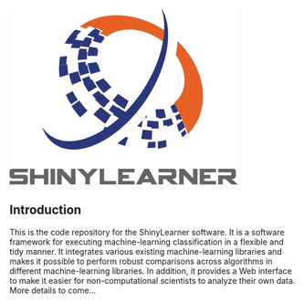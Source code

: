 ![ShinyLearner logo](Web/Logo_Small.jpg)

## Introduction

This is the code repository for the ShinyLearner software. It is a software framework for executing machine-learning classification in a flexible and tidy manner. It integrates various existing machine-learning libraries and makes it possible to perform robust comparisons across algorithms in different machine-learning libraries. In addition, it provides a Web interface to make it easier for non-computational scientists to analyze their own data. More details to come...
